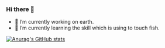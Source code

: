 

<!--
**justforstudy-A/justforstudy-A** is a ✨ _special_ ✨ repository because its `README.md` (this file) appears on your GitHub profile.

Here are some ideas to get you started:

- 🔭 I’m currently working on ...
- 🌱 I’m currently learning ...
- 👯 I’m looking to collaborate on ...
- 🤔 I’m looking for help with ...
- 💬 Ask me about ...
- 📫 How to reach me: ...
- 😄 Pronouns: ...
- ⚡ Fun fact: ...
-->
### Hi there 👋
- 🔭 I’m currently working on earth.
- 🌱 I’m currently learning the skill which is using to touch fish.


[![Anurag's GitHub stats](https://github-readme-stats.vercel.app/api?username=justforstudy-A&show_icons=true&theme=dracula)]()
